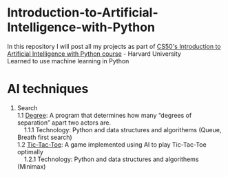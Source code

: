 # Introduction-to-Artificial-Intelligence-with-Python
In this repository I will post all my projects as part of <a href="https://pll.harvard.edu/course/cs50s-introduction-artificial-intelligence-python">CS50's Introduction to Artificial Intelligence with Python course</a> - Harvard University <br>
Learned to use machine learning in Python

# AI techniques

1. Search <br>
   1.1 <a href="https://github.com/noor188/Degrees">Degree</a>: A program that determines how many “degrees of separation” apart two actors are. <br>
   &nbsp;&nbsp; &nbsp;1.1.1 Technology: Python and data structures and algorithems (Queue, Breath first search)<br>
   1.2 <a href="https://github.com/noor188/Tic-Tac-Toe">Tic-Tac-Toe</a>: A game implemented using AI to play Tic-Tac-Toe optimally <br>
    &nbsp;&nbsp; &nbsp;1.2.1 Technology: Python and data structures and algorithems (Minimax)
